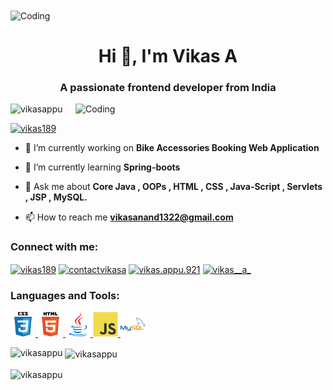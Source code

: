 <img align="center" alt="Coding" width="1020" height="200" src="https://user-images.githubusercontent.com/74038190/241765440-80728820-e06b-4f96-9c9e-9df46f0cc0a5.gif">
<h1 align="center">Hi 👋, I'm Vikas A</h1>
<h3 align="center">A passionate frontend developer from India</h3>
<img align="right" alt="Coding" width="400" src="https://cdn.dribbble.com/users/1162077/screenshots/3848914/programmer.gif">

<p align="left"> <img src="https://komarev.com/ghpvc/?username=vikasappu&label=Profile%20views&color=0e75b6&style=flat" alt="vikasappu" /> </p>

<p align="left"> <a href="https://twitter.com/vikas189" target="blank"><img src="https://img.shields.io/twitter/follow/vikas189?logo=twitter&style=for-the-badge" alt="vikas189" /></a> </p>

- 🔭 I’m currently working on **Bike Accessories Booking Web Application**

- 🌱 I’m currently learning **Spring-boots**

- 💬 Ask me about **Core Java , OOPs , HTML , CSS , Java-Script , Servlets , JSP , MySQL.**

- 📫 How to reach me **vikasanand1322@gmail.com**

<h3 align="left">Connect with me:</h3>
<p align="left">
<a href="https://twitter.com/vikas189" target="blank"><img align="center" src="https://raw.githubusercontent.com/rahuldkjain/github-profile-readme-generator/master/src/images/icons/Social/twitter.svg" alt="vikas189" height="30" width="40" /></a>
<a href="https://linkedin.com/in/contactvikasa" target="blank"><img align="center" src="https://raw.githubusercontent.com/rahuldkjain/github-profile-readme-generator/master/src/images/icons/Social/linked-in-alt.svg" alt="contactvikasa" height="30" width="40" /></a>
<a href="https://fb.com/vikas.appu.921" target="blank"><img align="center" src="https://raw.githubusercontent.com/rahuldkjain/github-profile-readme-generator/master/src/images/icons/Social/facebook.svg" alt="vikas.appu.921" height="30" width="40" /></a>
<a href="https://instagram.com/vikas__a_" target="blank"><img align="center" src="https://raw.githubusercontent.com/rahuldkjain/github-profile-readme-generator/master/src/images/icons/Social/instagram.svg" alt="vikas__a_" height="30" width="40" /></a>
</p>

<h3 align="left">Languages and Tools:</h3>
<p align="left"> <a href="https://www.w3schools.com/css/" target="_blank" rel="noreferrer"> <img src="https://raw.githubusercontent.com/devicons/devicon/master/icons/css3/css3-original-wordmark.svg" alt="css3" width="40" height="40"/> </a> <a href="https://www.w3.org/html/" target="_blank" rel="noreferrer"> <img src="https://raw.githubusercontent.com/devicons/devicon/master/icons/html5/html5-original-wordmark.svg" alt="html5" width="40" height="40"/> </a> <a href="https://www.java.com" target="_blank" rel="noreferrer"> <img src="https://raw.githubusercontent.com/devicons/devicon/master/icons/java/java-original.svg" alt="java" width="40" height="40"/> </a> <a href="https://developer.mozilla.org/en-US/docs/Web/JavaScript" target="_blank" rel="noreferrer"> <img src="https://raw.githubusercontent.com/devicons/devicon/master/icons/javascript/javascript-original.svg" alt="javascript" width="40" height="40"/> </a> <a href="https://www.mysql.com/" target="_blank" rel="noreferrer"> <img src="https://raw.githubusercontent.com/devicons/devicon/master/icons/mysql/mysql-original-wordmark.svg" alt="mysql" width="40" height="40"/> </a> </p>

<p><img align="left" src="https://github-readme-stats.vercel.app/api/top-langs?username=vikasappu&show_icons=true&locale=en&layout=compact" alt="vikasappu" /></p>

<p>&nbsp;<img align="center" src="https://github-readme-stats.vercel.app/api?username=vikasappu&show_icons=true&locale=en" alt="vikasappu" /></p>

<p><img align="center" src="https://github-readme-streak-stats.herokuapp.com/?user=vikasappu&" alt="vikasappu" /></p>
